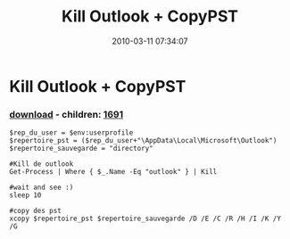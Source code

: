 ﻿---
pid:            1690
poster:         papafred
title:          Kill Outlook + CopyPST
date:           2010-03-11 07:34:07
format:         posh
parent:         0
parent:         0
children:       1691
---

# Kill Outlook + CopyPST

### [download](1690.ps1) - children: [1691](1691.md)



```posh
$rep_du_user = $env:userprofile
$repertoire_pst = ($rep_du_user+"\AppData\Local\Microsoft\Outlook")
$repertoire_sauvegarde = "directory"

#Kill de outlook
Get-Process | Where { $_.Name -Eq "outlook" } | Kill

#wait and see :)
sleep 10

#copy des pst
xcopy $repertoire_pst $repertoire_sauvegarde /D /E /C /R /H /I /K /Y /G

```
